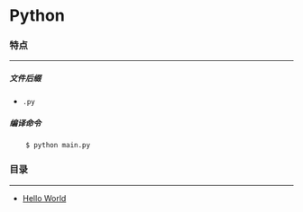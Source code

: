 Python
===

### 特点
---
##### 文件后缀
* `.py`

##### 编译命令
```
	$ python main.py
```

### 目录
---
* [Hello World](https://github.com/PFei-He/Language-Study-Note/tree/master/Python/Hello%20World)
